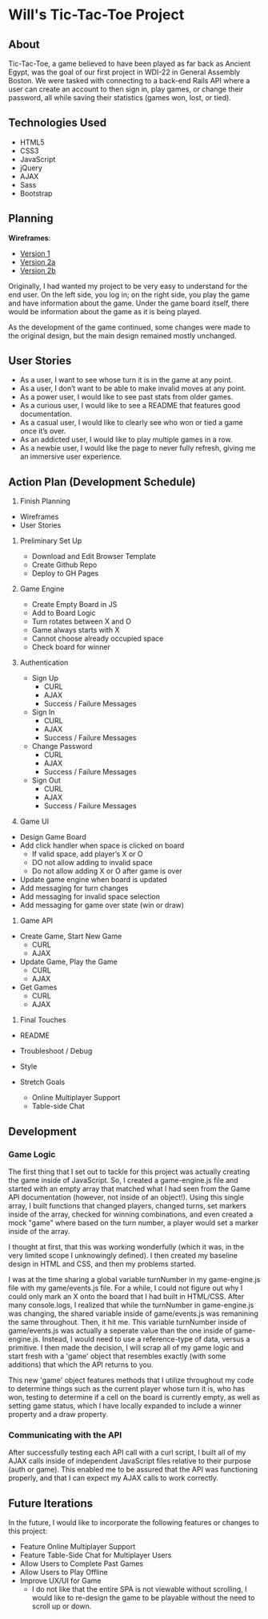 # Will's Tic-Tac-Toe Project

## About
Tic-Tac-Toe, a game believed to have been played as far back as Ancient Egypt, was the goal of our first project in WDI-22 in General Assembly Boston. We were tasked with connecting to a back-end Rails API where a user can create an account to then sign in, play games, or change their password, all while saving their statistics (games won, lost, or tied).

## Technologies Used
- HTML5
- CSS3
- JavaScript
- jQuery
- AJAX
- Sass
- Bootstrap

## Planning
__Wireframes__:
- [Version 1](https://i.imgur.com/ZOyFUMz.jpg)
- [Version 2a](https://i.imgur.com/vSKeZwh.jpg)
- [Version 2b](https://i.imgur.com/xsOJZyZ.jpg)

Originally, I had wanted my project to be very easy to understand for the end user. On the left side, you log in; on the right side, you play the game and have information about the game. Under the game board itself, there would be information about the game as it is being played.

As the development of the game continued, some changes were made to the original design, but the main design remained mostly unchanged.

## User Stories
- As a user, I want to see whose turn it is in the game at any point.
- As a user, I don’t want to be able to make invalid moves at any point.
- As a power user, I would like to see past stats from older games.
- As a curious user, I would like to see a README that features good documentation.
- As a casual user, I would like to clearly see who won or tied a game once it’s over.
- As an addicted user, I would like to play multiple games in a row.
- As a newbie user, I would like the page to never fully refresh, giving me an immersive user experience.

## Action Plan (Development Schedule)
1. Finish Planning
  - Wireframes
  - User Stories

1. Preliminary Set Up
    - Download and Edit Browser Template
    - Create Github Repo
    - Deploy to GH Pages

1. Game Engine
    - Create Empty Board in JS
    - Add to Board Logic
    - Turn rotates between X and O
    - Game always starts with X
    - Cannot choose already occupied space
    - Check board for winner

1. Authentication
    - Sign Up
      - CURL
      - AJAX
      - Success / Failure Messages
    - Sign In
      - CURL
      - AJAX
      - Success / Failure Messages
    - Change Password
      - CURL
      - AJAX
      - Success / Failure Messages
    - Sign Out
      - CURL
      - AJAX
      - Success / Failure Messages

1. Game UI
  - Design Game Board
  - Add click handler when space is clicked on board
    - If valid space, add player’s X or O
    - DO not allow adding to invalid space
    - Do not allow adding X or O after game is over
  - Update game engine when board is updated
  - Add messaging for turn changes
  - Add messaging for invalid space selection
  - Add messaging for game over state (win or draw)

1. Game API
  - Create Game, Start New Game
    - CURL
    - AJAX
  - Update Game, Play the Game
    - CURL
    - AJAX
  - Get Games
    - CURL
    - AJAX

1. Final Touches
  - README
  - Troubleshoot / Debug
  - Style

- Stretch Goals
    - Online Multiplayer Support
    - Table-side Chat

## Development
### Game Logic

The first thing that I set out to tackle for this project was actually creating the game inside of JavaScript. So, I created a game-engine.js file and started with an empty array that matched what I had seen from the Game API documentation (however, not inside of an object!). Using this single array, I built functions that changed players, changed turns, set markers inside of the array, checked for winning combinations, and even created a mock "game" where based on the turn number, a player would set a marker inside of the array.

I thought at first, that this was working wonderfully (which it was, in the very limited scope I unknowingly defined). I then created my baseline design in HTML and CSS, and then my problems started.

I was at the time sharing a global variable turnNumber in my game-engine.js file with my game/events.js file. For a while, I could not figure out why I could only mark an X onto the board that I had built in HTML/CSS. After many console.logs, I realized that while the turnNumber in game-engine.js was changing, the shared variable inside of game/events.js was remanining the same throughout. Then, it hit me. This variable turnNumber inside of game/events.js was actually a seperate value than the one inside of game-engine.js. Instead, I would need to use a reference-type of data, versus a primitive. I then made the decision, I will scrap all of my game logic and start fresh with a 'game' object that resembles exactly (with some additions) that which the API returns to you.

This new 'game' object features methods that I utilize throughout my code to determine things such as the current player whose turn it is, who has won, testing to determine if a cell on the board is currently empty, as well as setting game status, which I have locally expanded to include a winner property and a draw property.

### Communicating with the API

After successfully testing each API call with a curl script, I built all of my AJAX calls inside of independent JavaScript files relative to their purpose (auth or game). This enabled me to be assured that the API was functioning properly, and that I can expect my AJAX calls to work correctly.

## Future Iterations
In the future, I would like to incorporate the following features or changes to this project:

- Feature Online Multiplayer Support
- Feature Table-Side Chat for Multiplayer Users
- Allow Users to Complete Past Games
- Allow Users to Play Offline
- Improve UX/UI for Game
  - I do not like that the entire SPA is not viewable without scrolling, I would like to re-design the game to be playable without the need to scroll up or down.
